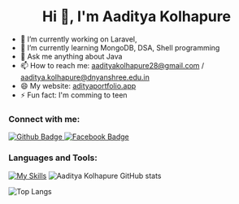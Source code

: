 <h1 align="center">Hi 👋, I'm Aaditya Kolhapure</h1>

- 🔭 I’m currently working on Laravel,
- 🌱 I’m currently learning MongoDB, DSA, Shell programming
- 💬 Ask me anything about Java 
- 📫 How to reach me: aadityakolhapure28@gmail.com / aaditya.kolhapure@dnyanshree.edu.in
- 😄 My website: [adityaportfolio.app](https://aadityakolhapure.github.io/portfolio/)
- ⚡ Fun fact: I'm comming to teen
  
### Connect with me:
<div id="badges">
  <a href="https://github.com/aadityakolhapure">
    <img src="https://img.shields.io/badge/Github-white?style=for-the-badge&logo=Github&logoColor=black" alt="Github Badge"/>
  </a>
   <a href="https://www.linkedin.com/in/aaditya-kolhapure-534a2b241/">
    <img src="https://img.shields.io/badge/LinkedIn-blue?style=for-the-badge&logo=facebook&logoColor=white" alt="Facebook Badge"/>
  </a>
</div>

### Languages and Tools:
[![My Skills](https://skillicons.dev/icons?i=c,java,html,css,bootstrap,javascript,php,github,git,mysql,laravel,nodejs,aws,mongodb,figma,vscode,ubuntu,linux,notion,&=5)](https://skillicons.dev)
![Aaditya Kolhapure GitHub stats](https://github-readme-stats.vercel.app/api?username=aadityakolhapure&show_icons=true&theme=dark)

![Top Langs](https://github-readme-stats.vercel.app/api/top-langs/?username=aadityakolhapure&theme=dark)


